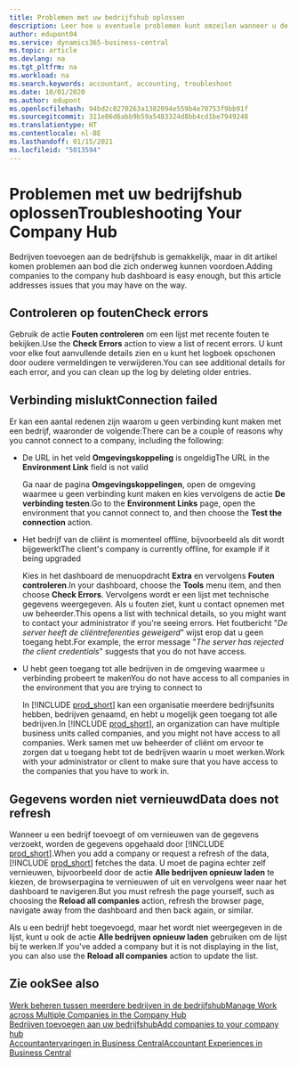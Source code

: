 ```yaml
---
title: Problemen met uw bedrijfshub oplossen
description: Leer hoe u eventuele problemen kunt omzeilen wanneer u de bedrijfshub in Dynamics 365 Business Central gebruikt om werk in meerdere bedrijven te beheren.
author: edupont04
ms.service: dynamics365-business-central
ms.topic: article
ms.devlang: na
ms.tgt_pltfrm: na
ms.workload: na
ms.search.keywords: accountant, accounting, troubleshoot
ms.date: 10/01/2020
ms.author: edupont
ms.openlocfilehash: 94bd2c0270263a1382094e559b4e70753f9bb91f
ms.sourcegitcommit: 311e86d6abb9b59a5483324d8bb4cd1be7949248
ms.translationtype: HT
ms.contentlocale: nl-BE
ms.lasthandoff: 01/15/2021
ms.locfileid: "5013594"
---
```

# <a name="troubleshooting-your-company-hub"></a><span data-ttu-id="e6e5d-103">Problemen met uw bedrijfshub oplossen</span><span class="sxs-lookup"><span data-stu-id="e6e5d-103">Troubleshooting Your Company Hub</span></span>

<span data-ttu-id="e6e5d-104">Bedrijven toevoegen aan de bedrijfshub is gemakkelijk, maar in dit artikel komen problemen aan bod die zich onderweg kunnen voordoen.</span><span class="sxs-lookup"><span data-stu-id="e6e5d-104">Adding companies to the company hub dashboard is easy enough, but this article addresses issues that you may have on the way.</span></span>  

## <a name="check-errors"></a><span data-ttu-id="e6e5d-105">Controleren op fouten</span><span class="sxs-lookup"><span data-stu-id="e6e5d-105">Check errors</span></span>

<span data-ttu-id="e6e5d-106">Gebruik de actie **Fouten controleren** om een lijst met recente fouten te bekijken.</span><span class="sxs-lookup"><span data-stu-id="e6e5d-106">Use the **Check Errors** action to view a list of recent errors.</span></span> <span data-ttu-id="e6e5d-107">U kunt voor elke fout aanvullende details zien en u kunt het logboek opschonen door oudere vermeldingen te verwijderen.</span><span class="sxs-lookup"><span data-stu-id="e6e5d-107">You can see additional details for each error, and you can clean up the log by deleting older entries.</span></span>  

## <a name="connection-failed"></a><span data-ttu-id="e6e5d-108">Verbinding mislukt</span><span class="sxs-lookup"><span data-stu-id="e6e5d-108">Connection failed</span></span>

<span data-ttu-id="e6e5d-109">Er kan een aantal redenen zijn waarom u geen verbinding kunt maken met een bedrijf, waaronder de volgende:</span><span class="sxs-lookup"><span data-stu-id="e6e5d-109">There can be a couple of reasons why you cannot connect to a company, including the following:</span></span>

- <span data-ttu-id="e6e5d-110">De URL in het veld **Omgevingskoppeling** is ongeldig</span><span class="sxs-lookup"><span data-stu-id="e6e5d-110">The URL in the **Environment Link** field is not valid</span></span>  

  <span data-ttu-id="e6e5d-111">Ga naar de pagina **Omgevingskoppelingen**, open de omgeving waarmee u geen verbinding kunt maken en kies vervolgens de actie **De verbinding testen**.</span><span class="sxs-lookup"><span data-stu-id="e6e5d-111">Go to the **Environment Links** page, open the environment that you cannot connect to, and then choose the **Test the connection** action.</span></span>  
- <span data-ttu-id="e6e5d-112">Het bedrijf van de cliënt is momenteel offline, bijvoorbeeld als dit wordt bijgewerkt</span><span class="sxs-lookup"><span data-stu-id="e6e5d-112">The client's company is currently offline, for example if it being upgraded</span></span>

  <span data-ttu-id="e6e5d-113">Kies in het dashboard de menuopdracht **Extra** en vervolgens **Fouten controleren**.</span><span class="sxs-lookup"><span data-stu-id="e6e5d-113">In your dashboard, choose the **Tools** menu item, and then choose **Check Errors**.</span></span> <span data-ttu-id="e6e5d-114">Vervolgens wordt er een lijst met technische gegevens weergegeven. Als u fouten ziet, kunt u contact opnemen met uw beheerder.</span><span class="sxs-lookup"><span data-stu-id="e6e5d-114">This opens a list with technical details, so you might want to contact your administrator if you're seeing errors.</span></span> <span data-ttu-id="e6e5d-115">Het foutbericht "*De server heeft de cliëntreferenties geweigerd*" wijst erop dat u geen toegang hebt.</span><span class="sxs-lookup"><span data-stu-id="e6e5d-115">For example, the error message "*The server has rejected the client credentials*" suggests that you do not have access.</span></span>  
- <span data-ttu-id="e6e5d-116">U hebt geen toegang tot alle bedrijven in de omgeving waarmee u verbinding probeert te maken</span><span class="sxs-lookup"><span data-stu-id="e6e5d-116">You do not have access to all companies in the environment that you are trying to connect to</span></span>

  <span data-ttu-id="e6e5d-117">In [!INCLUDE [prod_short](includes/prod_short.md)] kan een organisatie meerdere bedrijfsunits hebben, bedrijven genaamd, en hebt u mogelijk geen toegang tot alle bedrijven.</span><span class="sxs-lookup"><span data-stu-id="e6e5d-117">In [!INCLUDE [prod_short](includes/prod_short.md)], an organization can have multiple business units called companies, and you might not have access to all companies.</span></span> <span data-ttu-id="e6e5d-118">Werk samen met uw beheerder of cliënt om ervoor te zorgen dat u toegang hebt tot de bedrijven waarin u moet werken.</span><span class="sxs-lookup"><span data-stu-id="e6e5d-118">Work with your administrator or client to make sure that you have access to the companies that you have to work in.</span></span>  

## <a name="data-does-not-refresh"></a><span data-ttu-id="e6e5d-119">Gegevens worden niet vernieuwd</span><span class="sxs-lookup"><span data-stu-id="e6e5d-119">Data does not refresh</span></span>

<span data-ttu-id="e6e5d-120">Wanneer u een bedrijf toevoegt of om vernieuwen van de gegevens verzoekt, worden de gegevens opgehaald door [!INCLUDE [prod_short](includes/prod_short.md)].</span><span class="sxs-lookup"><span data-stu-id="e6e5d-120">When you add a company or request a refresh of the data, [!INCLUDE [prod_short](includes/prod_short.md)] fetches the data.</span></span> <span data-ttu-id="e6e5d-121">U moet de pagina echter zelf vernieuwen, bijvoorbeeld door de actie **Alle bedrijven opnieuw laden** te kiezen, de browserpagina te vernieuwen of uit en vervolgens weer naar het dashboard te navigeren.</span><span class="sxs-lookup"><span data-stu-id="e6e5d-121">But you must refresh the page yourself, such as choosing the **Reload all companies** action, refresh the browser page, navigate away from the dashboard and then back again, or similar.</span></span>  

<span data-ttu-id="e6e5d-122">Als u een bedrijf hebt toegevoegd, maar het wordt niet weergegeven in de lijst, kunt u ook de actie **Alle bedrijven opnieuw laden** gebruiken om de lijst bij te werken.</span><span class="sxs-lookup"><span data-stu-id="e6e5d-122">If you've added a company but it is not displaying in the list, you can also use the **Reload all companies** action to update the list.</span></span>

## <a name="see-also"></a><span data-ttu-id="e6e5d-123">Zie ook</span><span class="sxs-lookup"><span data-stu-id="e6e5d-123">See also</span></span>

[<span data-ttu-id="e6e5d-124">Werk beheren tussen meerdere bedrijven in de bedrijfshub</span><span class="sxs-lookup"><span data-stu-id="e6e5d-124">Manage Work across Multiple Companies in the Company Hub</span></span>](company-hub.md)  
[<span data-ttu-id="e6e5d-125">Bedrijven toevoegen aan uw bedrijfshub</span><span class="sxs-lookup"><span data-stu-id="e6e5d-125">Add companies to your company hub</span></span>](company-hub-add-company.md)  
[<span data-ttu-id="e6e5d-126">Accountantervaringen in Business Central</span><span class="sxs-lookup"><span data-stu-id="e6e5d-126">Accountant Experiences in Business Central</span></span>](finance-accounting.md)  
